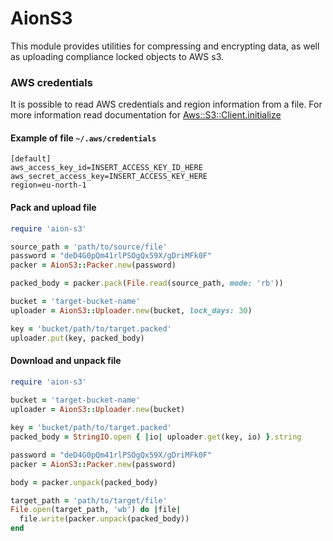 AionS3
===

This module provides utilities for compressing and encrypting data, as well as uploading
compliance locked objects to AWS s3.

### AWS credentials

It is possible to read AWS credentials and region information from a file.
For more information read documentation for 
[Aws::S3::Client.initialize](https://docs.aws.amazon.com/sdk-for-ruby/v3/api/Aws/S3/Client.html#initialize-instance_method) 

#### Example of file <code>~/.aws/credentials</code>
```
[default]
aws_access_key_id=INSERT_ACCESS_KEY_ID_HERE
aws_secret_access_key=INSERT_ACCESS_KEY_HERE
region=eu-north-1
```

#### Pack and upload file

```ruby
require 'aion-s3'

source_path = 'path/to/source/file'
password = "deD4G0pQm41rlPSOgQx59X/gDriMFk0F"
packer = AionS3::Packer.new(password)

packed_body = packer.pack(File.read(source_path, mode: 'rb'))

bucket = 'target-bucket-name'
uploader = AionS3::Uploader.new(bucket, lock_days: 30)

key = 'bucket/path/to/target.packed'
uploader.put(key, packed_body)
```

#### Download and unpack file

```ruby
require 'aion-s3'
    
bucket = 'target-bucket-name'
uploader = AionS3::Uploader.new(bucket)

key = 'bucket/path/to/target.packed'
packed_body = StringIO.open { |io| uploader.get(key, io) }.string

password = "deD4G0pQm41rlPSOgQx59X/gDriMFk0F"
packer = AionS3::Packer.new(password)

body = packer.unpack(packed_body)

target_path = 'path/to/target/file'
File.open(target_path, 'wb') do |file|
  file.write(packer.unpack(packed_body))
end
```
